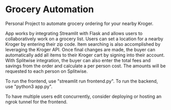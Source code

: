 # Grocery Automation
Personal Project to automate grocery ordering for your nearby Kroger.

App works by integrating Streamlit with Flask and allows users to collaboratively work on a grocery list. Users can set a location for a nearby Kroger by entering their zip code. Item searching is also accomplished by leveraging the Kroger API. Once final changes are made, the buyer can automatically add all items to their Kroger cart by signing into their account. With Splitwise integration, the buyer can also enter the total fees and savings from the order and calculate a per person cost. The amounts will be requested to each person on Splitwise.

To run the frontend, use "streamlit run frontend.py".
To run the backend, use "python3 app.py".

To have multiple users edit concurrently, consider deploying or hosting an ngrok tunnel for the frontend.
